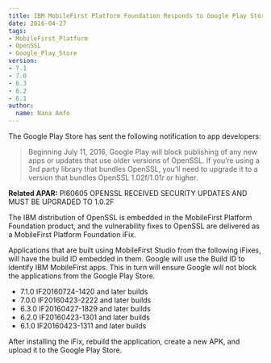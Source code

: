 ```yaml
---
title: IBM MobileFirst Platform Foundation Responds to Google Play Store Announcement of Blocking Apps Using Vulnerable OpenSSL Version
date: 2016-04-27
tags:
- MobileFirst_Platform
- OpenSSL
- Google_Play_Store
version:
- 7.1
- 7.0
- 6.3
- 6.2
- 6.1
author:
  name: Nana Amfo
---
```


The Google Play Store has sent the following notification to app developers:

> Beginning July 11, 2016, Google Play will block publishing of any new apps or updates that use older versions of OpenSSL. If you’re using a 3rd party library that bundles OpenSSL, you’ll need to upgrade it to a version that bundles OpenSSL 1.02f/1.01r or higher.  

**Related APAR:** PI60605 OPENSSL RECEIVED SECURITY UPDATES AND MUST BE UPGRADED TO 1.0.2F

The IBM distribution of OpenSSL is embedded in the MobileFirst Platform Foundation product, and the vulnerability fixes to OpenSSL are delivered as a MobileFirst Platform Foundation iFix. 

Applications that are built using MobileFirst Studio from the following iFixes, will have the build ID embedded in them. Google will use the Build ID to identify IBM MobileFirst apps. This in turn will ensure Google will not block the applications from the Google Play Store.

* 7.1.0 IF20160724-1420 and later builds
* 7.0.0 IF20160423-2222 and later builds
* 6.3.0 IF20160427-1829 and later builds
* 6.2.0 IF20160423-1301 and later builds
* 6.1.0 IF20160423-1311 and later builds

After installing the iFix, rebuild the application, create a new APK, and upload it to the Google Play Store.
